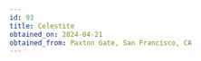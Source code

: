 ```yaml
---
id: 93
title: Celestite
obtained_on: 2024-04-21
obtained_from: Paxton Gate, San Francisco, CA
---
```


